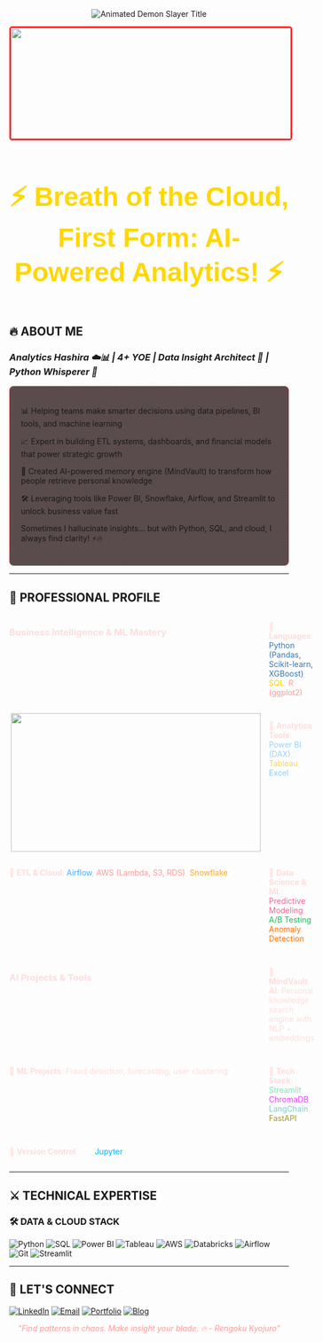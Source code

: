 <div align="center">

<!-- Anime Style Header with Demon Slayer Theme -->
<img src="https://readme-typing-svg.demolab.com?font=Kanit&weight=800&size=35&duration=4000&pause=1000&color=F71E1E&center=true&vCenter=true&width=600&height=90&lines=%E9%AC%BC%E6%BB%85%E3%81%AE%E5%88%83THIS+IS+RAHUL;Data+Analyst+%26+Scientist;AI+MEMORY+HASHIRA+%F0%9F%94%A5" alt="Animated Demon Slayer Title">

<p style="color: #ff9999; font-style: italic;"></p>

<!-- Anime Character GIF -->
<img src="./Add-ons/218883.gif" width="1800" height="200" alt="Zenitsu Thunder Breathing" style="border-radius: 5px; border: 3px solid #ff2a2a;">

 <h3 align="center" style="color: gold; font-family: 'Comic Sans MS', cursive, sans-serif; font-size: 48px;">
⚡ Breath of the Cloud, First Form: AI-Powered Analytics! ⚡
</h3>

</div>

## 🔥 ABOUT ME
### *Analytics Hashira ☁️📊 | 4+ YOE | Data Insight Architect 🧠 | Python Whisperer 🐍*

<div style="background: rgba(20, 0, 0, 0.7); padding: 20px; border-radius: 8px; border: 1px dashed #ff2a2a;">

📊 Helping teams make smarter decisions using data pipelines, BI tools, and machine learning

📈 Expert in building ETL systems, dashboards, and financial models that power strategic growth

🧠 Created AI-powered memory engine (MindVault) to transform how people retrieve personal knowledge

🛠️ Leveraging tools like Power BI, Snowflake, Airflow, and Streamlit to unlock business value fast

Sometimes I hallucinate insights… but with Python, SQL, and cloud, I always find clarity! ⚡🔥

</div>                                                                                           

---

## 🚀 PROFESSIONAL PROFILE

<div style="display: grid; grid-template-columns: repeat(2, 1fr); gap: 15px; text-align: left; color: #ffdddd;">

### Business Intelligence & ML Mastery  
 🔹 **Languages**: <span style="color: #3776ab;">Python (Pandas, Scikit-learn, XGBoost)</span>, <span style="color: #ffcc00;">SQL</span>, <span style="color: #ff9999;">R (ggplot2)</span>

  <img src="https://user-images.githubusercontent.com/74038190/212750155-3ceddfbd-19d3-40a3-87af-8d329c8323c4.gif" height="250" width="450" align="right"> 

 🔹 **Analytics Tools**: <span style="color: #9ad0f5;">Power BI (DAX)</span>, <span style="color: #fdd835;">Tableau</span>, <span style="color: #88ccff;">Excel</span>
 
 🔹 **ETL & Cloud**: <span style="color: #4dabf7;">Airflow</span>, <span style="color: #ff9999;">AWS (Lambda, S3, RDS)</span>, <span style="color: #f9a825;">Snowflake</span>

 🔹 **Data Science & ML**: <span style="color: #f06292;">Predictive Modeling</span>, <span style="color: #00c853;">A/B Testing</span>, <span style="color: #ff6f00;">Anomaly Detection</span>
 
### AI Projects & Tools  
 🔹 **MindVault AI**: Personal knowledge search engine with NLP + embeddings
 
 🔹 **ML Projects**: Fraud detection, forecasting, user clustering
 
 🔹 **Tech Stack**: <span style="color: #69f0ae;">Streamlit</span>, <span style="color: #e040fb;">ChromaDB</span>, <span style="color: #80cbc4;">LangChain</span>, <span style="color: #9e9d24;">FastAPI</span>
 
 🔹 **Version Control**: <span style="color: #ffffff;">Git</span>, <span style="color: #00b0ff;">Jupyter</span>

</div>

---

## ⚔️ TECHNICAL EXPERTISE 

### 🛠️ DATA & CLOUD STACK  
![Python](https://img.shields.io/badge/python-%233776AB.svg?style=for-the-badge&logo=python&logoColor=white)
![SQL](https://img.shields.io/badge/sql-%23007ACC.svg?style=for-the-badge&logo=sqlite&logoColor=white)
![Power BI](https://img.shields.io/badge/PowerBI-F2C811?style=for-the-badge&logo=powerbi&logoColor=black)
![Tableau](https://img.shields.io/badge/Tableau-E97627?style=for-the-badge&logo=tableau&logoColor=white)
![AWS](https://img.shields.io/badge/AWS-%23FF9900.svg?style=for-the-badge&logo=amazon-aws&logoColor=white) 
![Databricks](https://img.shields.io/badge/Databricks-%23FF3621.svg?style=for-the-badge&logo=databricks&logoColor=white)
![Airflow](https://img.shields.io/badge/Apache_Airflow-017CEE?style=for-the-badge&logo=ApacheAirflow&logoColor=white)
![Git](https://img.shields.io/badge/Git-F05032.svg?style=for-the-badge&logo=git&logoColor=white)
![Streamlit](https://img.shields.io/badge/Streamlit-FF4B4B?style=for-the-badge&logo=streamlit&logoColor=white)

---

## 🌸 LET'S CONNECT

[![LinkedIn](https://img.shields.io/badge/LinkedIn-0077B5?style=for-the-badge&logo=linkedin&logoColor=white)](https://www.linkedin.com/in/rahul-ambaragonda-79322127a/)
[![Email](https://img.shields.io/badge/Email-D14836?style=for-the-badge&logo=gmail&logoColor=white)](mailto:rahulambaragonda0@gmail.com)
[![Portfolio](https://img.shields.io/badge/Portfolio-4285F4?style=for-the-badge&logo=googlechrome&logoColor=white)](https://your-portfolio-site.com)
[![Blog](https://img.shields.io/badge/Hashnode-2962FF?style=for-the-badge&logo=hashnode&logoColor=white)](https://cloudsimplified.hashnode.dev/)

<p style="color: #ff9999; font-style: italic; text-align: center;">
  "Find patterns in chaos. Make insight your blade. 🔥 - Rengoku Kyojuro"
</p>

